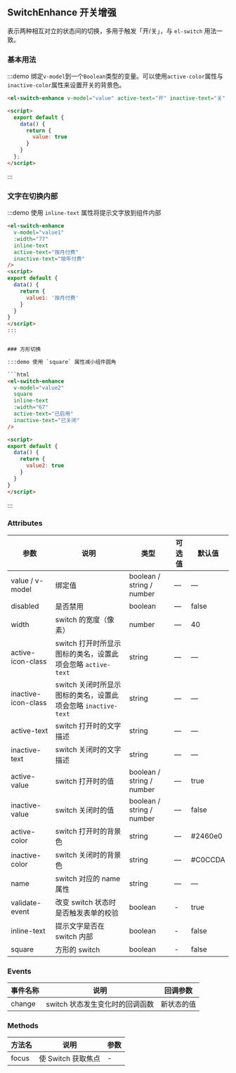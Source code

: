 ## SwitchEnhance 开关增强

表示两种相互对立的状态间的切换，多用于触发「开/关」，与 `el-switch` 用法一致。

### 基本用法

:::demo 绑定`v-model`到一个`Boolean`类型的变量。可以使用`active-color`属性与`inactive-color`属性来设置开关的背景色。

```html
<el-switch-enhance v-model="value" active-text="开" inactive-text="关" />

<script>
  export default {
    data() {
      return {
        value: true
      }
    }
  };
</script>
```
:::

### 文字在切换内部

:::demo 使用 `inline-text` 属性将提示文字放到组件内部

```html
<el-switch-enhance
  v-model="value1"
  :width="77"
  inline-text
  active-text="按月付费"
  inactive-text="按年付费"
/>
<script>
export default {
  data() {
    return {
      value1: '按月付费'
    }
  }
}
</script>
:::


### 方形切换

:::demo 使用 `square` 属性减小组件圆角

```html
<el-switch-enhance
  v-model="value2"
  square
  inline-text
  :width="67"
  active-text="已启用"
  inactive-text="已关闭"
/>

<script>
export default {
  data() {
    return {
      value2: true
    }
  }
}
</script>
```
:::

### Attributes

| 参数      | 说明    | 类型      | 可选值       | 默认值   |
|---------- |-------- |---------- |-------------  |-------- |
| value / v-model | 绑定值 | boolean / string / number | — | — |
| disabled  | 是否禁用    | boolean   | — | false   |
| width  | switch 的宽度（像素）    | number   | — | 40 |
| active-icon-class  | switch 打开时所显示图标的类名，设置此项会忽略 `active-text`    | string   | — | — |
| inactive-icon-class  | switch 关闭时所显示图标的类名，设置此项会忽略 `inactive-text`    | string   | — | — |
| active-text  | switch 打开时的文字描述    | string   | — | — |
| inactive-text  | switch 关闭时的文字描述    | string   | — | — |
| active-value  | switch 打开时的值    | boolean / string / number | — | true |
| inactive-value  | switch 关闭时的值    | boolean / string / number | — | false |
| active-color  | switch 打开时的背景色    | string   | — | #2460e0 |
| inactive-color  | switch 关闭时的背景色    | string   | — | #C0CCDA |
| name            | switch 对应的 name 属性    | string   | — | — |
| validate-event  | 改变 switch 状态时是否触发表单的校验     | boolean   | - | true |
| inline-text  | 提示文字是否在 switch 内部     | boolean   | - | false |
| square  | 方形的 switch      | boolean   | - | false |

### Events

| 事件名称      | 说明    | 回调参数      |
|---------- |-------- |---------- |
| change  | switch 状态发生变化时的回调函数    | 新状态的值 |

### Methods

| 方法名 | 说明 | 参数 |
| ---- | ---- | ---- |
| focus | 使 Switch 获取焦点 | - |
